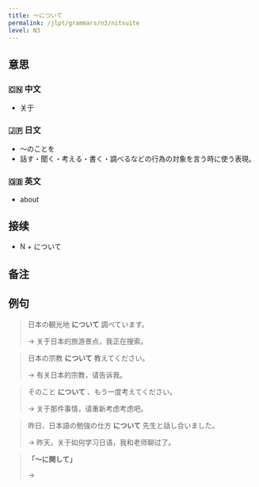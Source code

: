 ```yaml
---
title: 〜について
permalink: /jlpt/grammars/n3/nitsuite
level: N3
---
```


## 意思

### 🇨🇳 中文

- 关于

### 🇯🇵 日文

- 〜のことを
- 話す・聞く・考える・書く・調べるなどの行為の対象を言う時に使う表現。

### 🇬🇧 英文

- about

## 接续

- N + について

## 备注


## 例句

> 日本の観光地 **について** 調べています。
>
> → 关于日本的旅游景点，我正在搜索。

> 日本の宗教 **について** 教えてください。
>
> → 有关日本的宗教，请告诉我。

> そのこと **について** 、もう一度考えてください。
>
> → 关于那件事情，请重新考虑考虑吧。

> 昨日、日本語の勉強の仕方 **について** 先生と話し合いました。
>
> → 昨天，关于如何学习日语，我和老师聊过了。

> **「～に関して」**
>
> → 

